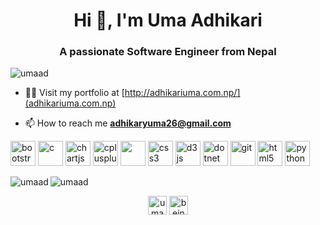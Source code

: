 <h1 align="center">Hi 👋, I'm Uma Adhikari</h1>
<h3 align="center">A passionate Software Engineer from Nepal</h3>

<p align="left"> <img src="https://komarev.com/ghpvc/?username=umaad" alt="umaad" /> </p>

- 👨‍💻 Visit my portfolio at [http://adhikariuma.com.np/](adhikariuma.com.np)

- 📫 How to reach me **adhikaryuma26@gmail.com**

<p align="left">
  <img src="https://devicons.github.io/devicon/devicon.git/icons/bootstrap/bootstrap-plain.svg" alt="bootstrap" width="40" height="40"/>
  <img src="https://devicons.github.io/devicon/devicon.git/icons/c/c-original.svg" alt="c" width="40" height="40"/>
  <img src="https://www.chartjs.org/media/logo-title.svg" alt="chartjs" width="40" height="40"/> 
  <img src="https://cdn.jsdelivr.net/gh/devicons/devicon/icons/cplusplus/cplusplus-original.svg" alt="cplusplus" width="40" height="40"/> 
  <img src="https://cdn.jsdelivr.net/gh/devicons/devicon/icons/csharp/csharp-original.svg" width="40" height="40" />

  <img src="https://cdn.jsdelivr.net/gh/devicons/devicon/icons/css3/css3-original-wordmark.svg" alt="css3" width="40" height="40"/> 
  <img src="https://cdn.jsdelivr.net/gh/devicons/devicon/icons/d3js/d3js-original.svg" alt="d3js" width="40" height="40"/> 
  <img src="https://cdn.jsdelivr.net/gh/devicons/devicon/icons/dot-net/dot-net-original-wordmark.svg" alt="dotnet" width="40" height="40"/>
  <img src="https://www.vectorlogo.zone/logos/git-scm/git-scm-icon.svg" alt="git" width="40" height="40"/>
  <img src="https://cdn.jsdelivr.net/gh/devicons/devicon/icons/html5/html5-original-wordmark.svg" alt="html5" width="40" height="40"/> 
  <img src="https://cdn.jsdelivr.net/gh/devicons/devicon/icons/python/python-original.svg" alt="python" width="40" height="40"/></p>
  <img align="left" src="https://github-readme-stats.vercel.app/api/top-langs/?username=umaad&layout=compact&hide=html" alt="umaad" />

<img align="center" src="https://github-readme-stats.vercel.app/api?username=umaad&show_icons=true" alt="umaad" />

<p align="center">
<a href="https://linkedin.com/in/uma-adhikary" target="blank"><img align="center" src="https://cdn.jsdelivr.net/npm/simple-icons@3.0.1/icons/linkedin.svg" alt="uma-adhikary" height="30" width="30" /></a>
<a href="https://instagram.com/being__uma" target="blank"><img align="center" src="https://cdn.jsdelivr.net/npm/simple-icons@3.0.1/icons/instagram.svg" alt="beinguma__" height="30" width="30" /></a>
</p>
